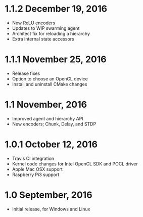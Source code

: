 1.1.2  December 19, 2016
========================

- New ReLU encoders
- Updates to WIP swarming agent
- Architect fix for reloading a hierarchy
- Extra internal state accessors

1.1.1 November 25, 2016
=======================

- Release fixes
- Option to choose an OpenCL device
- Install and uninstall CMake changes

1.1  November, 2016
===================

- Improved agent and hierarchy API
- New encoders; Chunk, Delay, and STDP

1.0.1 October 12, 2016
======================

- Travis CI integration
- Kernel code changes for Intel OpenCL SDK and POCL driver
- Apple Mac OSX support
- Raspberry Pi3 support

1.0  September, 2016
====================

- Initial release, for Windows and Linux

